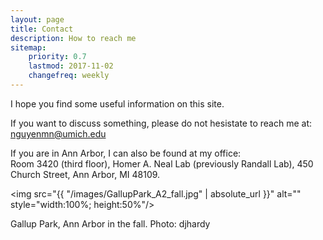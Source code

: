 ```yaml
---
layout: page
title: Contact
description: How to reach me
sitemap:
    priority: 0.7
    lastmod: 2017-11-02
    changefreq: weekly
---
```


I hope you find some useful information on this site.

If you want to discuss something, please do not hesistate to reach me at: <a href="mailto:nguyenmn@umich.edu">nguyenmn@umich.edu</a>

If you are in Ann Arbor, I can also be found at my office:\
Room 3420 (third floor), Homer A. Neal Lab (previously Randall Lab), 450 Church Street, Ann Arbor, MI 48109.

<span class="image center"><img src="{{ "/images/GallupPark_A2_fall.jpg" | absolute_url }}" alt="" style="width:100%; height:50%"/></span>

Gallup Park, Ann Arbor in the fall. Photo: djhardy
